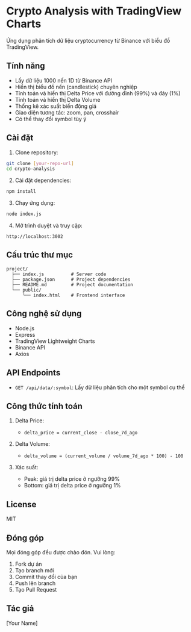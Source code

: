# Crypto Analysis with TradingView Charts

Ứng dụng phân tích dữ liệu cryptocurrency từ Binance với biểu đồ TradingView.

## Tính năng

- Lấy dữ liệu 1000 nến 1D từ Binance API
- Hiển thị biểu đồ nến (candlestick) chuyên nghiệp
- Tính toán và hiển thị Delta Price với đường đỉnh (99%) và đáy (1%)
- Tính toán và hiển thị Delta Volume
- Thống kê xác suất biến động giá
- Giao diện tương tác: zoom, pan, crosshair
- Có thể thay đổi symbol tùy ý

## Cài đặt

1. Clone repository:
```bash
git clone [your-repo-url]
cd crypto-analysis
```

2. Cài đặt dependencies:
```bash
npm install
```

3. Chạy ứng dụng:
```bash
node index.js
```

4. Mở trình duyệt và truy cập:
```
http://localhost:3002
```

## Cấu trúc thư mục

```
project/
  ├── index.js          # Server code
  ├── package.json      # Project dependencies
  ├── README.md         # Project documentation
  └── public/
      └── index.html    # Frontend interface
```

## Công nghệ sử dụng

- Node.js
- Express
- TradingView Lightweight Charts
- Binance API
- Axios

## API Endpoints

- `GET /api/data/:symbol`: Lấy dữ liệu phân tích cho một symbol cụ thể

## Công thức tính toán

1. Delta Price:
   - `delta_price = current_close - close_7d_ago`

2. Delta Volume:
   - `delta_volume = (current_volume / volume_7d_ago * 100) - 100`

3. Xác suất:
   - Peak: giá trị delta price ở ngưỡng 99%
   - Bottom: giá trị delta price ở ngưỡng 1%

## License

MIT

## Đóng góp

Mọi đóng góp đều được chào đón. Vui lòng:
1. Fork dự án
2. Tạo branch mới
3. Commit thay đổi của bạn
4. Push lên branch
5. Tạo Pull Request

## Tác giả

[Your Name]
